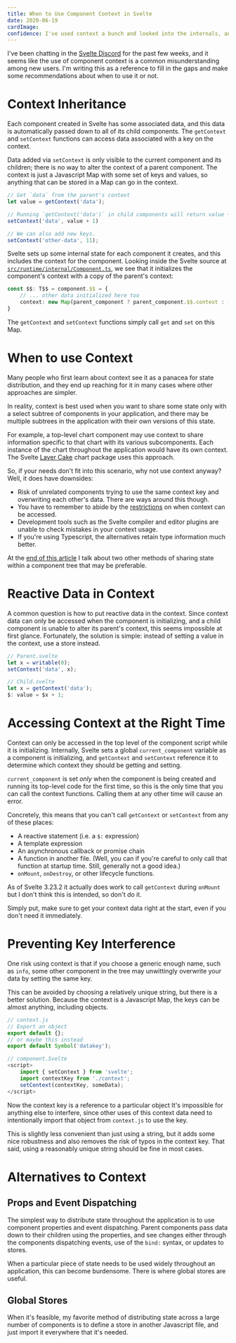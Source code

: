 ```yaml
---
title: When to Use Component Context in Svelte
date: 2020-06-19
cardImage:
confidence: I've used context a bunch and looked into the internals, and I think I have a good understanding of it. If you disagree about when it's proper to use context I'd love to hear your thoughts.
---
```


I've been chatting in the [Svelte Discord](https://svelte.dev/chat) for the past few weeks, and it seems like the use of component context is a common misunderstanding among new users. I'm writing this as a reference to fill in the gaps and make some recommendations about when to use it or not.

# Context Inheritance

Each component created in Svelte has some associated data, and this data is automatically passed down to all of its child components. The `getContext` and `setContext` functions can access data associated with a key on the context.

Data added via `setContext` is only visible to the current component and its children; there is no way to alter the context of a parent component. The context is just a Javascript Map with some set of keys and values, so anything that can be stored in a Map can go in the context.

```js
// Get `data` from the parent's context
let value = getContext('data');

// Running `getContext('data')` in child components will return value + 1.
setContext('data', value + 1)

// We can also add new keys.
setContext('other-data', 11);
```

Svelte sets up some internal state for each component it creates, and this includes the context for the component. Looking inside the Svelte source at [`src/runtime/internal/Component.ts`](https://github.com/sveltejs/svelte/blob/1644f207b107b01e4fa6b377ba81f392709124b6/src/runtime/internal/Component.ts#L119), we see that it initializes the component's context with a copy of the parent's context:

```typescript
const $$: T$$ = component.$$ = {
    // ... other data initialized here too
    context: new Map(parent_component ? parent_component.$$.context : []),
}
```

The `getContext` and `setContext` functions simply call `get` and `set` on this Map.

# When to use Context

Many people who first learn about context see it as a panacea for state distribution, and they end up reaching for it in many cases where other approaches are simpler.

In reality, context is best used when you want to share some state only with a select subtree of components in your application, and there may be multiple subtrees in the application with their own versions of this state.

For example, a top-level chart component may use context to share information specific to that chart with its various subcomponents. Each instance of the chart throughout the application would have its own context. The Svelte [Layer Cake](https://layercake.graphics/) chart package uses this approach.

So, if your needs don't fit into this scenario, why not use context anyway? Well, it does have downsides:

- Risk of unrelated components trying to use the same context key and overwriting each other's data. There are ways around this though.
- You have to remember to abide by the [restrictions](#accessing-context-at-the-right-time) on when context can be accessed.
- Development tools such as the Svelte compiler and editor plugins are unable to check mistakes in your context usage.
- If you're using Typescript, the alternatives retain type information much better.

At the [end of this article](#alternatives-to-context) I talk about two other methods of sharing state within a component tree that may be preferable.

# Reactive Data in Context

A common question is how to put reactive data in the context. Since context data can only be accessed when the component is initializing, and a child component is unable to alter its parent's context, this seems impossible at first glance. Fortunately, the solution is simple: instead of setting a value in the context, use a store instead.

```js
// Parent.svelte
let x = writable(0);
setContext('data', x);

// Child.svelte
let x = getContext('data');
$: value = $x + 1;
```

<div data-component="PostReplSvelteContext" data-prop-preset="store_in_context"></div>

# Accessing Context at the Right Time

Context can only be accessed in the top level of the component script while it is initializing. Internally, Svelte sets a global `current_component` variable as a component is initializing, and `getContext` and `setContext` reference it to determine which context they should be getting and setting.

`current_component` is set *only* when the component is being created and running its top-level code for the first time, so this is the only time that you can call the context functions. Calling them at any other time will cause an error.

Concretely, this means that you can't call `getContext` or `setContext` from any of these places:

- A reactive statement (i.e. a `$:` expression)
- A template expression
- An asynchronous callback or promise chain
- A function in another file. (Well, you can if you're careful to only call that function at startup time. Still, generally not a good idea.)
- `onMount`, `onDestroy`, or other lifecycle functions.

As of Svelte 3.23.2 it actually does work to call `getContext` during `onMount` but I don't think this is intended, so don't do it.

Simply put, make sure to get your context data right at the start, even if you don't need it immediately.

<div data-component="PostReplSvelteContext" data-prop-preset="context_after_init"></div>

# Preventing Key Interference

One risk using context is that if you choose a generic enough name, such as `info`, some other component in the tree may unwittingly overwrite your data by setting the same key.

This can be avoided by choosing a relatively unique string, but there is a better solution. Because the context is a Javascript Map, the keys can be almost anything, including objects.

```js
// context.js
// Export an object
export default {};
// or maybe this instead
export default Symbol('datakey');

// component.Svelte
<script>
    import { setContext } from 'svelte';
    import contextKey from './context';
    setContext(contextKey, someData);
</script>
```

Now the context key is a reference to a particular object It's impossible for anything else to interfere, since other uses of this context data need to intentionally import that object from `context.js` to use the key.

This is slightly less convenient than just using a string, but it adds some nice robustness and also removes the risk of typos in the context key. That said, using a reasonably unique string should be fine in most cases.

<div data-component="PostReplSvelteContext" data-prop-preset="context_key"></div>

# Alternatives to Context

## Props and Event Dispatching

The simplest way to distribute state throughout the application is to use component properties and event dispatching. Parent components pass data down to their children using the properties, and see changes either through the components dispatching events, use of the `bind:` syntax, or updates to stores.

When a particular piece of state needs to be used widely throughout an application, this can become burdensome. There is where global stores are useful.

## Global Stores

When it's feasible, my favorite method of distributing state across a large number of components is to define a store in another Javascript file, and just import it everywhere that it's needed.

<div data-component="PostReplSvelteContext" data-prop-preset="store_separate_file"></div>

